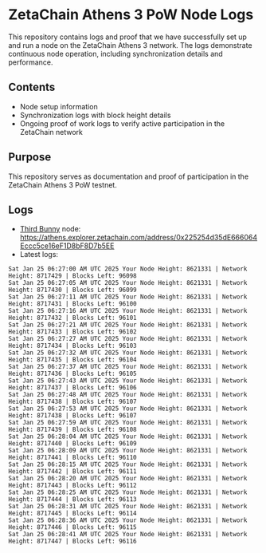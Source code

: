 # ZetaChain Athens 3 PoW Node Logs
This repository contains logs and proof that we have successfully set up and run a node on the ZetaChain Athens 3 network. The logs demonstrate continuous node operation, including synchronization details and performance.

## Contents
- Node setup information
- Synchronization logs with block height details
- Ongoing proof of work logs to verify active participation in the ZetaChain network

## Purpose
This repository serves as documentation and proof of participation in the ZetaChain Athens 3 PoW testnet.

## Logs

- [Third Bunny](https://thirdbunny.xyz/) node: https://athens.explorer.zetachain.com/address/0x225254d35dE666064Eccc5ce16eF1D8bF8D7b5EE
- Latest logs:
```
Sat Jan 25 06:27:00 AM UTC 2025 Your Node Height: 8621331 | Network Height: 8717429 | Blocks Left: 96098
Sat Jan 25 06:27:05 AM UTC 2025 Your Node Height: 8621331 | Network Height: 8717430 | Blocks Left: 96099
Sat Jan 25 06:27:11 AM UTC 2025 Your Node Height: 8621331 | Network Height: 8717431 | Blocks Left: 96100
Sat Jan 25 06:27:16 AM UTC 2025 Your Node Height: 8621331 | Network Height: 8717432 | Blocks Left: 96101
Sat Jan 25 06:27:21 AM UTC 2025 Your Node Height: 8621331 | Network Height: 8717433 | Blocks Left: 96102
Sat Jan 25 06:27:27 AM UTC 2025 Your Node Height: 8621331 | Network Height: 8717434 | Blocks Left: 96103
Sat Jan 25 06:27:32 AM UTC 2025 Your Node Height: 8621331 | Network Height: 8717435 | Blocks Left: 96104
Sat Jan 25 06:27:37 AM UTC 2025 Your Node Height: 8621331 | Network Height: 8717436 | Blocks Left: 96105
Sat Jan 25 06:27:43 AM UTC 2025 Your Node Height: 8621331 | Network Height: 8717437 | Blocks Left: 96106
Sat Jan 25 06:27:48 AM UTC 2025 Your Node Height: 8621331 | Network Height: 8717438 | Blocks Left: 96107
Sat Jan 25 06:27:53 AM UTC 2025 Your Node Height: 8621331 | Network Height: 8717438 | Blocks Left: 96107
Sat Jan 25 06:27:59 AM UTC 2025 Your Node Height: 8621331 | Network Height: 8717439 | Blocks Left: 96108
Sat Jan 25 06:28:04 AM UTC 2025 Your Node Height: 8621331 | Network Height: 8717440 | Blocks Left: 96109
Sat Jan 25 06:28:09 AM UTC 2025 Your Node Height: 8621331 | Network Height: 8717441 | Blocks Left: 96110
Sat Jan 25 06:28:15 AM UTC 2025 Your Node Height: 8621331 | Network Height: 8717442 | Blocks Left: 96111
Sat Jan 25 06:28:20 AM UTC 2025 Your Node Height: 8621331 | Network Height: 8717443 | Blocks Left: 96112
Sat Jan 25 06:28:25 AM UTC 2025 Your Node Height: 8621331 | Network Height: 8717444 | Blocks Left: 96113
Sat Jan 25 06:28:31 AM UTC 2025 Your Node Height: 8621331 | Network Height: 8717445 | Blocks Left: 96114
Sat Jan 25 06:28:36 AM UTC 2025 Your Node Height: 8621331 | Network Height: 8717446 | Blocks Left: 96115
Sat Jan 25 06:28:41 AM UTC 2025 Your Node Height: 8621331 | Network Height: 8717447 | Blocks Left: 96116
```
